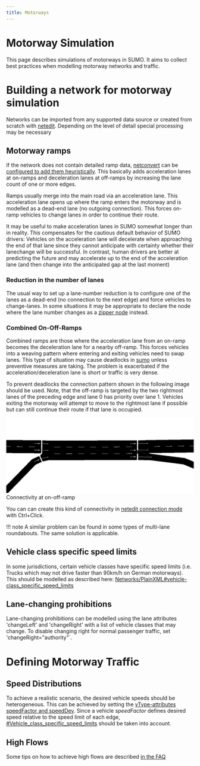 ```yaml
---
title: Motorways
---
```


# Motorway Simulation

This page describes simulations of motorways in SUMO. It aims to collect
best practices when modelling motorway networks and traffic.

# Building a network for motorway simulation

Networks can be imported from any supported data source or created from
scratch with [netedit](../Netedit/index.md). Depending on the level of
detail special processing may be necessary

## Motorway ramps

If the network does not contain detailed ramp data,
[netconvert](../netconvert.md) can be [configured to add them
heuristically](../Networks/Further_Options.md#guessing_on-_and_off-ramps).
This basically adds acceleration lanes at on-ramps and deceleration lanes at
off-ramps by increasing the lane count of one or more edges.

Ramps usually merge into the main road via an acceleration lane. This acceleration lane opens up where the ramp enters the motorway and is modelled as a dead-end lane (no outgoing connection). This forces on-ramp vehicles to change lanes in order to continue their route.

It may be useful to make acceleration lanes in SUMO somewhat longer than in reality.
This compensates for the cautious default behavior of SUMO drivers: Vehicles on the acceleration lane will decelerate when approaching the end of that lane since they cannot anticipate with certainty whether their lanechange will be successful. In contrast, human drivers are better at predicting the future and may accelerate up to the end of the acceleration lane (and then change into the anticipated gap at the last moment)

### Reduction in the number of lanes

The usual way to set up a lane-number reduction is to configure one of the lanes
as a dead-end (no connection to the next edge) and force
vehicles to change-lanes. In some situations it may be
appropriate to declare the node where the lane number changes as a
[zipper node](../Networks/PlainXML.md#node_types)
instead.

### Combined On-Off-Ramps

Combined ramps are those where the acceleration lane from an on-ramp
becomes the deceleration lane for a nearby off-ramp. This forces
vehicles into a weaving pattern where entering and exiting vehicles need
to swap lanes. This type of situation may cause deadlocks in
[sumo](../sumo.md) unless preventive measures are taking. The
problem is exacerbated if the acceleration/deceleration lane is short or
traffic is very dense.

To prevent deadlocks the connection pattern shown in the following image
should be used. Note, that the off-ramp is targeted by the two rightmost
lanes of the preceding edge and lane 0 has priority over lane 1.
Vehicles exiting the motorway will attempt to move to the rightmost lane
if possible but can still continue their route if that lane is occupied.

![Connectivity at on-off-ramp](../images/OnOffRamp.png)
Connectivity at on-off-ramp

You can can create this kind of connectivity in [netedit connection mode](../Netedit/index.md#changing_connections]) with Ctrl+Click.

!!! note
    A similar problem can be found in some types of multi-lane roundabouts. The same solution is applicable.


## Vehicle class specific speed limits

In some jurisdictions, certain vehicle classes have specific speed
limits (i.e. Trucks which may not drive faster than 90km/h on German
motorways). This should be modelled as described here:
[Networks/PlainXML#vehicle-class_specific_speed_limits](../Networks/PlainXML.md#vehicle-class_specific_speed_limits)

## Lane-changing prohibitions

Lane-changing prohibitions can be modelled using the lane attributes 'changeLeft' and 'changeRight' with a list of vehicle classes that may change.
To disable changing right for normal passenger traffic, set 'changeRight="authority"`.

# Defining Motorway Traffic

## Speed Distributions

To achieve a realistic scenario, the desired vehicle speeds should be
heterogeneous. This can be achieved by setting the [vType-attributes
speedFactor and
speedDev](../Definition_of_Vehicles,_Vehicle_Types,_and_Routes.md#speed_distributions).
Since a vehicle *speedFactor* defines desired speed relative to the
speed limit of each edge,
[\#Vehicle_class_specific_speed_limits](#vehicle_class_specific_speed_limits)
should be taken into account.

## High Flows

Some tips on how to achieve high flows are described [in the
FAQ](../FAQ.md#how_do_i_get_high_flowsvehicle_densities)
